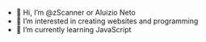 - 👋 Hi, I’m @zScanner or Aluizio Neto
- 👀 I’m interested in creating websites and programming
- 🌱 I’m currently learning JavaScript
